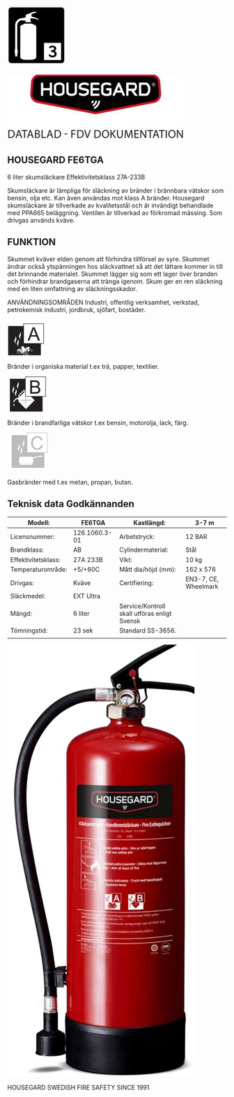 ![](_page_0_Picture_0.jpeg)

![](_page_0_Picture_1.jpeg)

## HOUSEGARD FE6TGA

6 liter skumsläckare Effektivitetsklass 27A-233B

Skumsläckare är lämpliga för släckning av bränder i brännbara vätskor som bensin, olja etc. Kan även användas mot klass A bränder. Housegard skumsläckare är tillverkade av kvalitetsstål och är invändigt behandlade med PPA665 beläggning. Ventilen är tillverkad av förkromad mässing. Som drivgas används kväve.

## FUNKTION

Skummet kväver elden genom att förhindra tillförsel av syre. Skummet ändrar också ytspänningen hos släckvattnet så att det lättare kommer in till det brinnande materialet. Skummet lägger sig som ett lager över branden och förhindrar brandgaserna att tränga igenom. Skum ger en ren släckning med en liten omfattning av släckningsskador.

ANVÄNDNINGSOMRÅDEN Industri, offentlig verksamhet, verkstad, petrokemisk industri, jordbruk, sjöfart, bostäder.

![](_page_0_Picture_8.jpeg)

Bränder i organiska material t.ex trä, papper, textilier.

![](_page_0_Picture_10.jpeg)

Bränder i brandfarliga vätskor t.ex bensin, motorolja, lack, färg.

![](_page_0_Picture_12.jpeg)

Gasbränder med t.ex metan, propan, butan.

## Teknisk data Godkännanden

| Modell:             | FE6TGA        | Kastlängd:                                   | 3-7 m                |
|---------------------|---------------|----------------------------------------------|----------------------|
| Licensnummer:       | 126.1060.3-01 | Arbetstryck:                                 | 12 BAR               |
| Brandklass:         | AB            | Cylindermaterial:                            | Stål                 |
| Effektivitetsklass: | 27A 233B      | Vikt:                                        | 10 kg                |
| Temperaturområde:   | +5/+60C       | Mått dia/höjd (mm):                          | 162 x 576            |
| Drivgas:            | Kväve         | Certifiering:                                | EN3-7, CE, Wheelmark |
| Släckmedel:         | EXT Ultra     |                                              |                      |
| Mängd:              | 6 liter       | Service/Kontroll skall utföras enligt Svensk |                      |
| Tömningstid:        | 23 sek        | Standard SS-3656.                            |                      |
|                     |               |                                              |                      |

![](_page_0_Picture_16.jpeg)

HOUSEGARD SWEDISH FIRE SAFETY SINCE 1991